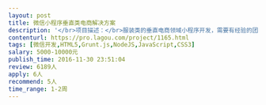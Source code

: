 ```yaml
---                
layout: post       
title: 微信小程序垂直类电商解决方案           
description: '</br>项目描述：</br>服装类的垂直电商领域小程序开发，需要有经验的团队根据需求完成原型到开发的工作</br></br>项目需求：</br>需要有一些功能，如购物车，商品列表，喜欢/不喜欢列表，根据一定的内容算法进行列表排序，形成用户喜好</br></br>人员要求：</br>优先考虑北京的开发者，其他地区有经验丰富的也可沟通</br>'     
contenturl: https://pro.lagou.com/project/1165.html      
tags: [微信开发,HTML5,Grunt.js,NodeJS,JavaScript,CSS3]            
salary: 5000-10000元          
publish_time: 2016-11-30 23:51:04         
review: 6189人                   
apply: 6人                   
recommend: 5人                   
time_range: 1-2周              
---                 
```

